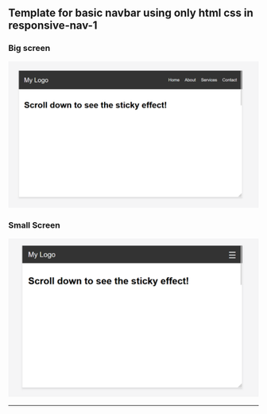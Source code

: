 ## Template for basic navbar using only html css in responsive-nav-1

### Big screen
![](https://github.com/shivam-ssingh/Basic-Navbar/blob/main/responsive-nav-1/big-screen.png)

### Small Screen
![](https://github.com/shivam-ssingh/Basic-Navbar/blob/main/responsive-nav-1/small-screen.png)

---
